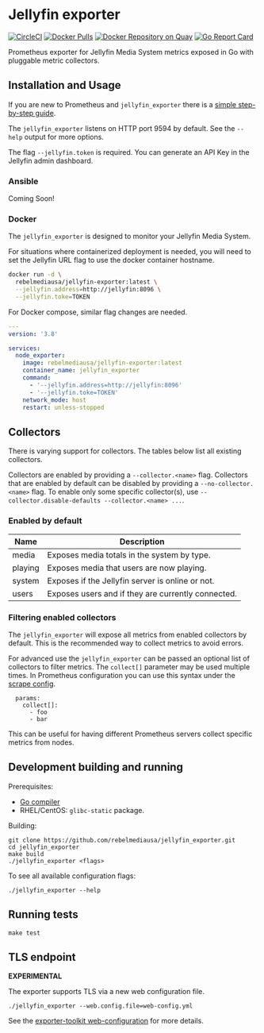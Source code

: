 # Jellyfin exporter
[![CircleCI](https://dl.circleci.com/status-badge/img/circleci/JFWD9kuNUFF9Ahzwfq9oYx/UBMHKerh74RiAxuTLYSHMQ/tree/master.svg?style=shield)](https://dl.circleci.com/status-badge/redirect/circleci/JFWD9kuNUFF9Ahzwfq9oYx/UBMHKerh74RiAxuTLYSHMQ/tree/master)
[![Docker Pulls](https://img.shields.io/docker/pulls/rebelmediausa/jellyfin-exporter.svg?maxAge=604800)](https://hub.docker.com/r/rebelmediausa/jellyfin-exporter)
[![Docker Repository on Quay](https://quay.io/repository/rebelmediausa/jellyfin-exporter/status)](https://quay.io/repository/rebelmediausa/jellyfin-exporter)
[![Go Report Card](https://goreportcard.com/badge/github.com/rebelmediausa/jellyfin_exporter)](https://goreportcard.com/report/github.com/rebelmediausa/jellyfin_exporter)

Prometheus exporter for Jellyfin Media System metrics exposed
in Go with pluggable metric collectors.


## Installation and Usage

If you are new to Prometheus and `jellyfin_exporter` there is
a [simple step-by-step guide](https://docs.rebelmedia.io/guides/jellyfin/exporter).

The `jellyfin_exporter` listens on HTTP port 9594 by default.
See the `--help` output for more options.

The flag `--jellyfin.token` is required. You can generate an API
Key in the Jellyfin admin dashboard. 

### Ansible

Coming Soon!


### Docker

The `jellyfin_exporter` is designed to monitor your Jellyfin Media System.

For situations where containerized deployment is needed, you will
need to set the Jellyfin URL flag to use the docker container hostname.

```bash
docker run -d \
  rebelmediausa/jellyfin-exporter:latest \
  --jellyfin.address=http://jellyfin:8096 \
  --jellyfin.toke=TOKEN
```

For Docker compose, similar flag changes are needed.

```yaml
---
version: '3.8'

services:
  node_exporter:
    image: rebelmediausa/jellyfin-exporter:latest
    container_name: jellyfin_exporter
    command:
      - '--jellyfin.address=http://jellyfin:8096'
      - '--jellyfin.toke=TOKEN'
    network_mode: host
    restart: unless-stopped
```


## Collectors

There is varying support for collectors.
The tables below list all existing collectors.

Collectors are enabled by providing a `--collector.<name>` flag.
Collectors that are enabled by default can be disabled
by providing a `--no-collector.<name>` flag.
To enable only some specific collector(s),
use `--collector.disable-defaults --collector.<name> ...`.


### Enabled by default

| Name    | Description                                        |
|---------|----------------------------------------------------|
| media   | Exposes media totals in the system by type.        |
| playing | Exposes media that users are now playing.          |
| system  | Exposes if the Jellyfin server is online or not.   |
| users   | Exposes users and if they are currently connected. |


### Filtering enabled collectors

The `jellyfin_exporter` will expose all metrics from enabled collectors
by default. This is the recommended way to collect metrics to avoid errors.

For advanced use the `jellyfin_exporter` can be passed an optional list
of collectors to filter metrics. The `collect[]` parameter may be used
multiple times. In Prometheus configuration you can use this syntax under
the [scrape config](https://prometheus.io/docs/prometheus/latest/configuration/configuration/#<scrape_config>).

```
  params:
    collect[]:
      - foo
      - bar
```

This can be useful for having different Prometheus servers collect
specific metrics from nodes.


## Development building and running

Prerequisites:

* [Go compiler](https://golang.org/dl/)
* RHEL/CentOS: `glibc-static` package.

Building:

    git clone https://github.com/rebelmediausa/jellyfin_exporter.git
    cd jellyfin_exporter
    make build
    ./jellyfin_exporter <flags>

To see all available configuration flags:

    ./jellyfin_exporter --help


## Running tests

    make test


## TLS endpoint

**EXPERIMENTAL**

The exporter supports TLS via a new web configuration file.

```console
./jellyfin_exporter --web.config.file=web-config.yml
```

See the [exporter-toolkit web-configuration](https://github.com/prometheus/exporter-toolkit/blob/master/docs/web-configuration.md) for more details.
